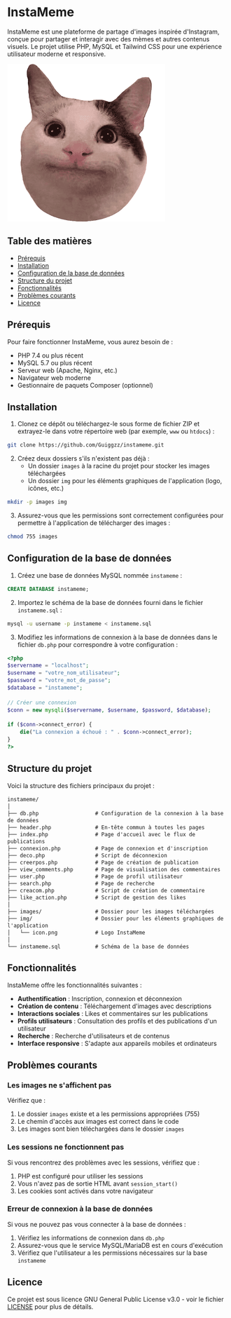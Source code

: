 # InstaMeme

InstaMeme est une plateforme de partage d'images inspirée d'Instagram, conçue pour partager et interagir avec des mèmes et autres contenus visuels. Le projet utilise PHP, MySQL et Tailwind CSS pour une expérience utilisateur moderne et responsive.

![InstaMeme Logo](img/icon.png)

## Table des matières

- [Prérequis](#prérequis)
- [Installation](#installation)
- [Configuration de la base de données](#configuration-de-la-base-de-données)
- [Structure du projet](#structure-du-projet)
- [Fonctionnalités](#fonctionnalités)
- [Problèmes courants](#problèmes-courants)
- [Licence](#licence)

## Prérequis

Pour faire fonctionner InstaMeme, vous aurez besoin de :

- PHP 7.4 ou plus récent
- MySQL 5.7 ou plus récent
- Serveur web (Apache, Nginx, etc.)
- Navigateur web moderne
- Gestionnaire de paquets Composer (optionnel)

## Installation

1. Clonez ce dépôt ou téléchargez-le sous forme de fichier ZIP et extrayez-le dans votre répertoire web (par exemple, `www` ou `htdocs`) :

```bash
git clone https://github.com/Guiggzz/instameme.git
```

2. Créez deux dossiers s'ils n'existent pas déjà :
   - Un dossier `images` à la racine du projet pour stocker les images téléchargées
   - Un dossier `img` pour les éléments graphiques de l'application (logo, icônes, etc.)

```bash
mkdir -p images img
```

3. Assurez-vous que les permissions sont correctement configurées pour permettre à l'application de télécharger des images :

```bash
chmod 755 images
```

## Configuration de la base de données

1. Créez une base de données MySQL nommée `instameme` :

```sql
CREATE DATABASE instameme;
```

2. Importez le schéma de la base de données fourni dans le fichier `instameme.sql` :

```bash
mysql -u username -p instameme < instameme.sql
```

3. Modifiez les informations de connexion à la base de données dans le fichier `db.php` pour correspondre à votre configuration :

```php
<?php
$servername = "localhost";
$username = "votre_nom_utilisateur";
$password = "votre_mot_de_passe";
$database = "instameme";

// Créer une connexion
$conn = new mysqli($servername, $username, $password, $database);

if ($conn->connect_error) {
    die("La connexion a échoué : " . $conn->connect_error);
}
?>
```

## Structure du projet

Voici la structure des fichiers principaux du projet :

```
instameme/
│
├── db.php                  # Configuration de la connexion à la base de données
├── header.php              # En-tête commun à toutes les pages
├── index.php               # Page d'accueil avec le flux de publications
├── connexion.php           # Page de connexion et d'inscription
├── deco.php                # Script de déconnexion
├── creerpos.php            # Page de création de publication
├── view_comments.php       # Page de visualisation des commentaires
├── user.php                # Page de profil utilisateur
├── search.php              # Page de recherche
├── creacom.php             # Script de création de commentaire
├── like_action.php         # Script de gestion des likes
│
├── images/                 # Dossier pour les images téléchargées
├── img/                    # Dossier pour les éléments graphiques de l'application
│   └── icon.png            # Logo InstaMeme
│
└── instameme.sql           # Schéma de la base de données
```

## Fonctionnalités

InstaMeme offre les fonctionnalités suivantes :

- **Authentification** : Inscription, connexion et déconnexion
- **Création de contenu** : Téléchargement d'images avec descriptions
- **Interactions sociales** : Likes et commentaires sur les publications
- **Profils utilisateurs** : Consultation des profils et des publications d'un utilisateur
- **Recherche** : Recherche d'utilisateurs et de contenus
- **Interface responsive** : S'adapte aux appareils mobiles et ordinateurs

## Problèmes courants

### Les images ne s'affichent pas

Vérifiez que :
1. Le dossier `images` existe et a les permissions appropriées (755)
2. Le chemin d'accès aux images est correct dans le code
3. Les images sont bien téléchargées dans le dossier `images`

### Les sessions ne fonctionnent pas

Si vous rencontrez des problèmes avec les sessions, vérifiez que :
1. PHP est configuré pour utiliser les sessions
2. Vous n'avez pas de sortie HTML avant `session_start()`
3. Les cookies sont activés dans votre navigateur

### Erreur de connexion à la base de données

Si vous ne pouvez pas vous connecter à la base de données :
1. Vérifiez les informations de connexion dans `db.php`
2. Assurez-vous que le service MySQL/MariaDB est en cours d'exécution
3. Vérifiez que l'utilisateur a les permissions nécessaires sur la base `instameme`

## Licence

Ce projet est sous licence GNU General Public License v3.0 - voir le fichier [LICENSE](LICENSE) pour plus de détails.
